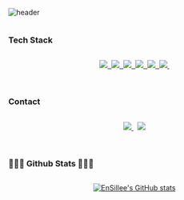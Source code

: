 ![header](https://capsule-render.vercel.app/api?type=slice&color=4c7ccf&text=%20Ensillee%20%20&height=200&fontSize=100)


<h3 align="center" style="display: inline-block;"> Tech Stack </h3>

<p align="center">
  <a href="https://developer.mozilla.org/ko/docs/Web/JavaScript">
    <img src="https://img.shields.io/badge/Javascript-ffb13b?style=flat-square&logo=javascript&logoColor=white"/>&nbsp 
  </a>
  <a href="https://ko.reactjs.org/">
    <img src="https://img.shields.io/badge/React-426EBE?style=flat-square&logo=React&logoColor=white"/>&nbsp
  <a/>
  <a href="https://ko.redux.js.org/">
    <img src="https://img.shields.io/badge/Redux-8348C9?style=flat-square&logo=Redux&logoColor=white"/>&nbsp
  </a>
  <a href="https://nodejs.org/ko/docs/">
    <img src="https://img.shields.io/badge/Node.js-339933?style=flat-square&logo=Node.js&logoColor=white"/>&nbsp
  </a>
  <a href="https://expressjs.com/ko/">
    <img src="https://img.shields.io/badge/Express-777978?style=flat-square&logo=Express&logoColor=white"/>&nbsp
  </a>
  <a href="https://www.mongodb.com/docs/">
    <img src="https://img.shields.io/badge/MongoDB-1B8634?style=flat-square&logo=MongoDB&logoColor=white"/>&nbsp
  </a>
</p>

<br/>

<h3 align="center" style="display: inline-block;"> Contact </h3>

<p align="center">
  
  <a href="https://engelsmile.tistory.com" target="_blank" rel="noopener noreferrer">
    <img src="https://img.shields.io/badge/Blog-EB531F?style=flat-square&logo=Tistory&logoColor=white&link=https:/engelsmile.tistory.com"/> 
  </a>&nbsp
   <a href="mailto:dlwjd164@gmail.com">
   <img src="https://img.shields.io/badge/Gmail-d14836?style=flat-square&logo=Gmail&logoColor=white&link=dlwjd164@gmail.com"/>
   </a>
</p>


<br/>


<h3 align="center" style="display: inline-block;">🧑🏻‍💻 Github Stats 🧑🏻‍💻</h3>
<div align="center">

[![EnSillee's GitHub stats](https://github-readme-stats.vercel.app/api?username=EnSillee&hide_title=true&show_icons=true&include_all_commits=false&disable_animations=true&theme=github_dark)](https://github.com/anuraghazra/github-readme-stats)
</div>



<!-- ![Anurag's GitHub stats](https://github-readme-stats.vercel.app/api?username=EnSillee&show_icons=true&theme=github_dark) -->
